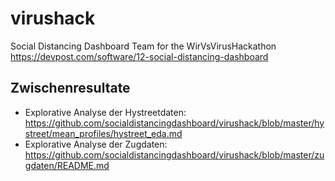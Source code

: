 # virushack
Social Distancing Dashboard Team for the WirVsVirusHackathon https://devpost.com/software/12-social-distancing-dashboard

## Zwischenresultate
- Explorative Analyse der Hystreetdaten: https://github.com/socialdistancingdashboard/virushack/blob/master/hystreet/mean_profiles/hystreet_eda.md
- Explorative Analyse der Zugdaten: https://github.com/socialdistancingdashboard/virushack/blob/master/zugdaten/README.md
